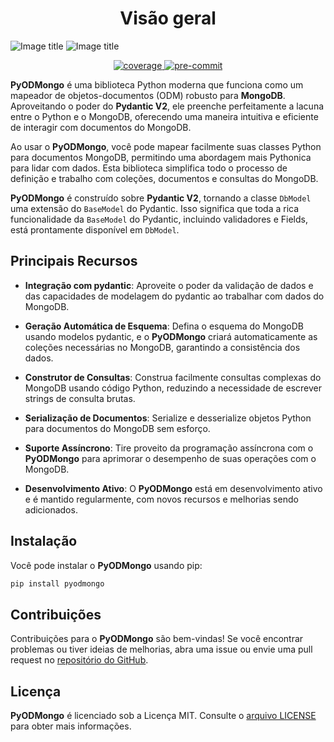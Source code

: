 # <center>Visão geral</center>

![Image title](./assets/images/pyodmongo_Logo_BG_Dark.png#only-dark)
![Image title](./assets/images/pyodmongo_Logo_BG_White.png#only-light)

<div align="center">
    <a href="https://pypi.org/project/pyodmongo/" target="_blank">
      <img src="https://img.shields.io/pypi/v/pyodmongo" alt="coverage">
    </a>
    <a href="https://pypi.org/project/pyodmongo/" target="_blank">
      <img src="https://img.shields.io/badge/Python-3.11-green" alt="pre-commit">
    </a>
</div>

**PyODMongo** é uma biblioteca Python moderna que funciona como um mapeador de objetos-documentos (ODM) robusto para **MongoDB**. Aproveitando o poder do **Pydantic V2**, ele preenche perfeitamente a lacuna entre o Python e o MongoDB, oferecendo uma maneira intuitiva e eficiente de interagir com documentos do MongoDB.

Ao usar o **PyODMongo**, você pode mapear facilmente suas classes Python para documentos MongoDB, permitindo uma abordagem mais Pythonica para lidar com dados. Esta biblioteca simplifica todo o processo de definição e trabalho com coleções, documentos e consultas do MongoDB.

**PyODMongo** é construído sobre **Pydantic V2**, tornando a classe `DbModel` uma extensão do `BaseModel` do Pydantic. Isso significa que toda a rica funcionalidade da `BaseModel` do Pydantic, incluindo validadores e Fields, está prontamente disponível em `DbModel`.

## Principais Recursos

- **Integração com pydantic**: Aproveite o poder da validação de dados e das capacidades de modelagem do pydantic ao trabalhar com dados do MongoDB.

- **Geração Automática de Esquema**: Defina o esquema do MongoDB usando modelos pydantic, e o **PyODMongo** criará automaticamente as coleções necessárias no MongoDB, garantindo a consistência dos dados.

- **Construtor de Consultas**: Construa facilmente consultas complexas do MongoDB usando código Python, reduzindo a necessidade de escrever strings de consulta brutas.

- **Serialização de Documentos**: Serialize e desserialize objetos Python para documentos do MongoDB sem esforço.

- **Suporte Assíncrono**: Tire proveito da programação assíncrona com o **PyODMongo** para aprimorar o desempenho de suas operações com o MongoDB.

- **Desenvolvimento Ativo**: O **PyODMongo** está em desenvolvimento ativo e é mantido regularmente, com novos recursos e melhorias sendo adicionados.

## Instalação

Você pode instalar o **PyODMongo** usando pip:

```bash
pip install pyodmongo
```
## Contribuições
Contribuições para o **PyODMongo** são bem-vindas! Se você encontrar problemas ou tiver ideias de melhorias, abra uma issue ou envie uma pull request no [repositório do GitHub](https://github.com/mauro-andre/pyodmongo).

## Licença
**PyODMongo** é licenciado sob a Licença MIT. Consulte o [arquivo LICENSE](https://github.com/mauro-andre/pyodmongo/blob/master/LICENSE) para obter mais informações.